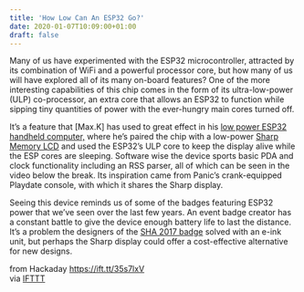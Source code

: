 ```yaml
---
title: 'How Low Can An ESP32 Go?'
date: 2020-01-07T10:09:00+01:00
draft: false
---
```


Many of us have experimented with the ESP32 microcontroller, attracted by its combination of WiFi and a powerful processor core, but how many of us will have explored all of its many on-board features? One of the more interesting capabilities of this chip comes in the form of its ultra-low-power (ULP) co-processor, an extra core that allows an ESP32 to function while sipping tiny quantities of power with the ever-hungry main cores turned off.

It’s a feature that \[Max.K\] has used to great effect in his [low power ESP32 handheld computer,](https://hackaday.io/project/169103-low-power-esp32-handheld) where he’s paired the chip with a low-power [Sharp Memory LCD](https://www.sharpsma.com/products?sharpCategory=Memory%20LCD&p_p_parallel=0) and used the ESP32’s ULP core to keep the display alive while the ESP cores are sleeping. Software wise the device sports basic PDA and clock functionality including an RSS parser, all of which can be seen in the video below the break. Its inspiration came from Panic’s crank-equipped Playdate console, with which it shares the Sharp display.

Seeing this device reminds us of some of the badges featuring ESP32 power that we’ve seen over the last few years. An event badge creator has a constant battle to give the device enough battery life to last the distance. It’s a problem the designers of the [SHA 2017 badge](https://hackaday.com/2017/08/14/hands-on-with-the-shacamp-2017-badge/) solved with an e-ink unit, but perhaps the Sharp display could offer a cost-effective alternative for new designs.

  
  
from Hackaday https://ift.tt/35s7lxV  
via [IFTTT](https://ifttt.com/?ref=da&site=blogger)